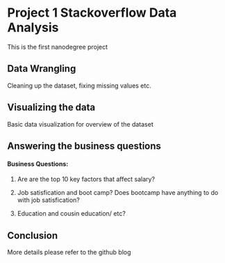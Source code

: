 # Project 1 Stackoverflow Data Analysis

This is the first nanodegree project

## Data Wrangling
Cleaning up the dataset,
fixing missing values etc.


## Visualizing the data
Basic data visualization for overview of the dataset

## Answering the business questions
#### Business Questions:
1. Are are the top 10 key factors that affect salary?

2. Job satisfication and boot camp? Does bootcamp have anything to do with job satisfication?

3. Education and cousin education/ etc?



## Conclusion
More details please refer to the github blog


